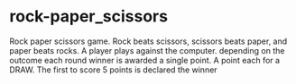 # rock-paper_scissors

Rock paper scissors game.
Rock beats scissors, scissors beats paper, and paper beats rocks.
A player plays against the computer. depending on the outcome each round winner is awarded a single point.
A point each for a DRAW.
The first to score 5 points is declared the winner
